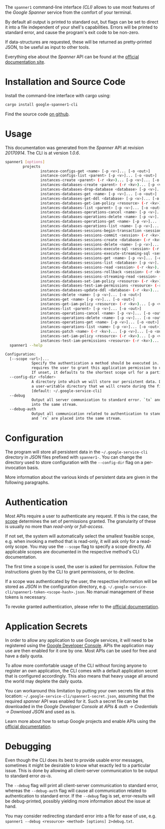 <!---
DO NOT EDIT !
This file was generated automatically from 'src/mako/cli/README.md.mako'
DO NOT EDIT !
-->
The `spanner1` command-line interface *(CLI)* allows to use most features of the *Google Spanner* service from the comfort of your terminal.

By default all output is printed to standard out, but flags can be set to direct it into a file independent of your shell's
capabilities. Errors will be printed to standard error, and cause the program's exit code to be non-zero.

If data-structures are requested, these will be returned as pretty-printed JSON, to be useful as input to other tools.

Everything else about the *Spanner* API can be found at the
[official documentation site](https://cloud.google.com/spanner/).

# Installation and Source Code

Install the command-line interface with cargo using:

```bash
cargo install google-spanner1-cli
```

Find the source code [on github](https://github.com/Byron/google-apis-rs/tree/master/gen/spanner1-cli).

# Usage

This documentation was generated from the *Spanner* API at revision *20170914*. The CLI is at version *1.0.6*.

```bash
spanner1 [options]
        projects
                instance-configs-get <name> [-p <v>]... [-o <out>]
                instance-configs-list <parent> [-p <v>]... [-o <out>]
                instances-create <parent> (-r <kv>)... [-p <v>]... [-o <out>]
                instances-databases-create <parent> (-r <kv>)... [-p <v>]... [-o <out>]
                instances-databases-drop-database <database> [-p <v>]... [-o <out>]
                instances-databases-get <name> [-p <v>]... [-o <out>]
                instances-databases-get-ddl <database> [-p <v>]... [-o <out>]
                instances-databases-get-iam-policy <resource> (-r <kv>)... [-p <v>]... [-o <out>]
                instances-databases-list <parent> [-p <v>]... [-o <out>]
                instances-databases-operations-cancel <name> [-p <v>]... [-o <out>]
                instances-databases-operations-delete <name> [-p <v>]... [-o <out>]
                instances-databases-operations-get <name> [-p <v>]... [-o <out>]
                instances-databases-operations-list <name> [-p <v>]... [-o <out>]
                instances-databases-sessions-begin-transaction <session> (-r <kv>)... [-p <v>]... [-o <out>]
                instances-databases-sessions-commit <session> (-r <kv>)... [-p <v>]... [-o <out>]
                instances-databases-sessions-create <database> (-r <kv>)... [-p <v>]... [-o <out>]
                instances-databases-sessions-delete <name> [-p <v>]... [-o <out>]
                instances-databases-sessions-execute-sql <session> (-r <kv>)... [-p <v>]... [-o <out>]
                instances-databases-sessions-execute-streaming-sql <session> (-r <kv>)... [-p <v>]... [-o <out>]
                instances-databases-sessions-get <name> [-p <v>]... [-o <out>]
                instances-databases-sessions-list <database> [-p <v>]... [-o <out>]
                instances-databases-sessions-read <session> (-r <kv>)... [-p <v>]... [-o <out>]
                instances-databases-sessions-rollback <session> (-r <kv>)... [-p <v>]... [-o <out>]
                instances-databases-sessions-streaming-read <session> (-r <kv>)... [-p <v>]... [-o <out>]
                instances-databases-set-iam-policy <resource> (-r <kv>)... [-p <v>]... [-o <out>]
                instances-databases-test-iam-permissions <resource> (-r <kv>)... [-p <v>]... [-o <out>]
                instances-databases-update-ddl <database> (-r <kv>)... [-p <v>]... [-o <out>]
                instances-delete <name> [-p <v>]... [-o <out>]
                instances-get <name> [-p <v>]... [-o <out>]
                instances-get-iam-policy <resource> (-r <kv>)... [-p <v>]... [-o <out>]
                instances-list <parent> [-p <v>]... [-o <out>]
                instances-operations-cancel <name> [-p <v>]... [-o <out>]
                instances-operations-delete <name> [-p <v>]... [-o <out>]
                instances-operations-get <name> [-p <v>]... [-o <out>]
                instances-operations-list <name> [-p <v>]... [-o <out>]
                instances-patch <name> (-r <kv>)... [-p <v>]... [-o <out>]
                instances-set-iam-policy <resource> (-r <kv>)... [-p <v>]... [-o <out>]
                instances-test-iam-permissions <resource> (-r <kv>)... [-p <v>]... [-o <out>]
  spanner1 --help

Configuration:
  [--scope <url>]...
            Specify the authentication a method should be executed in. Each scope
            requires the user to grant this application permission to use it.
            If unset, it defaults to the shortest scope url for a particular method.
  --config-dir <folder>
            A directory into which we will store our persistent data. Defaults to
            a user-writable directory that we will create during the first invocation.
            [default: ~/.google-service-cli]
  --debug
            Output all server communication to standard error. `tx` and `rx` are placed
            into the same stream.
  --debug-auth
            Output all communication related to authentication to standard error. `tx`
            and `rx` are placed into the same stream.

```

# Configuration

The program will store all persistent data in the `~/.google-service-cli` directory in *JSON* files prefixed with `spanner1-`.  You can change the directory used to store configuration with the `--config-dir` flag on a per-invocation basis.

More information about the various kinds of persistent data are given in the following paragraphs.

# Authentication

Most APIs require a user to authenticate any request. If this is the case, the [scope][scopes] determines the 
set of permissions granted. The granularity of these is usually no more than *read-only* or *full-access*.

If not set, the system will automatically select the smallest feasible scope, e.g. when invoking a
method that is read-only, it will ask only for a read-only scope. 
You may use the `--scope` flag to specify a scope directly. 
All applicable scopes are documented in the respective method's CLI documentation.

The first time a scope is used, the user is asked for permission. Follow the instructions given 
by the CLI to grant permissions, or to decline.

If a scope was authenticated by the user, the respective information will be stored as *JSON* in the configuration
directory, e.g. `~/.google-service-cli/spanner1-token-<scope-hash>.json`. No manual management of these tokens
is necessary.

To revoke granted authentication, please refer to the [official documentation][revoke-access].

# Application Secrets

In order to allow any application to use Google services, it will need to be registered using the 
[Google Developer Console][google-dev-console]. APIs the application may use are then enabled for it
one by one. Most APIs can be used for free and have a daily quota.

To allow more comfortable usage of the CLI without forcing anyone to register an own application, the CLI
comes with a default application secret that is configured accordingly. This also means that heavy usage
all around the world may deplete the daily quota.

You can workaround this limitation by putting your own secrets file at this location: 
`~/.google-service-cli/spanner1-secret.json`, assuming that the required *spanner* API 
was enabled for it. Such a secret file can be downloaded in the *Google Developer Console* at 
*APIs & auth -> Credentials -> Download JSON* and used as is.

Learn more about how to setup Google projects and enable APIs using the [official documentation][google-project-new].


# Debugging

Even though the CLI does its best to provide usable error messages, sometimes it might be desirable to know
what exactly led to a particular issue. This is done by allowing all client-server communication to be 
output to standard error *as-is*.

The `--debug` flag will print all client-server communication to standard error, whereas the `--debug-auth` flag
will cause all communication related to authentication to standard error.
If the `--debug` flag is set, error-results will be debug-printed, possibly yielding more information about the 
issue at hand.

You may consider redirecting standard error into a file for ease of use, e.g. `spanner1 --debug <resource> <method> [options] 2>debug.txt`.


[scopes]: https://developers.google.com/+/api/oauth#scopes
[revoke-access]: http://webapps.stackexchange.com/a/30849
[google-dev-console]: https://console.developers.google.com/
[google-project-new]: https://developers.google.com/console/help/new/